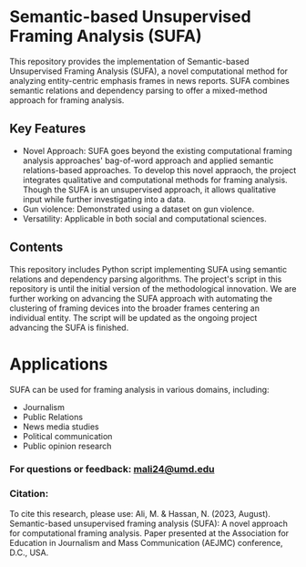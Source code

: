 # Semantic-based Unsupervised Framing Analysis (SUFA)
This repository provides the implementation of Semantic-based Unsupervised Framing Analysis (SUFA), a novel computational method for analyzing entity-centric emphasis frames in news reports. SUFA combines semantic relations and dependency parsing to offer a mixed-method approach for framing analysis.

## Key Features
+ Novel Approach: SUFA goes beyond the existing computational framing analysis approaches' bag-of-word approach and applied semantic relations-based approaches. To develop this novel appraoch, the project integrates qualitative and computational methods for framing analysis. Though the SUFA is an unsupervised approach, it allows qualitative input while further investigating into a data.
+ Gun violence: Demonstrated using a dataset on gun violence.
+ Versatility: Applicable in both social and computational sciences.

## Contents
This repository includes Python script implementing SUFA using semantic relations and dependency parsing algorithms. The project's script in this repository is until the initial version of the methodological innovation. We are further working on advancing the SUFA approach with automating the clustering of framing devices into the broader frames centering an individual entity. The script will be updated as the ongoing project advancing the SUFA is finished.

# Applications
SUFA can be used for framing analysis in various domains, including:
+ Journalism 
+ Public Relations
+ News media studies
+ Political communication
+ Public opinion research

### For questions or feedback: mali24@umd.edu

### Citation: 
To cite this research, please use:
Ali, M. & Hassan, N. (2023, August). Semantic-based unsupervised framing analysis (SUFA): A
novel approach for computational framing analysis. Paper presented at the Association for
Education in Journalism and Mass Communication (AEJMC) conference, D.C., USA.

